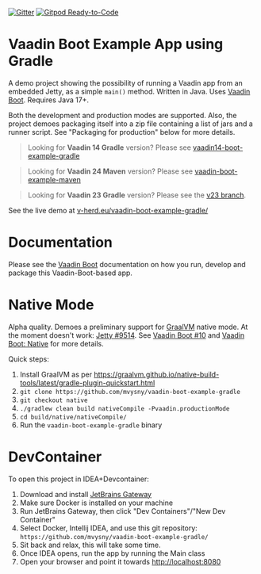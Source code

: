 [![Gitter](https://badges.gitter.im/Join%20Chat.svg)](https://gitter.im/vaadin-flow/Lobby#?utm_source=badge&utm_medium=badge&utm_campaign=pr-badge)
[![Gitpod Ready-to-Code](https://img.shields.io/badge/Gitpod-Ready--to--Code-blue?logo=gitpod)](https://gitpod.io/#https://github.com/mvysny/vaadin-boot-example-gradle)

# Vaadin Boot Example App using Gradle

A demo project showing the possibility of running a Vaadin app from an
embedded Jetty, as a simple `main()` method. Written in Java.
Uses [Vaadin Boot](https://github.com/mvysny/vaadin-boot). Requires Java 17+.

Both the development and production modes are supported. Also, the project
demoes packaging itself into a zip file containing
a list of jars and a runner script. See "Packaging for production" below
for more details.

> Looking for **Vaadin 14 Gradle** version? Please see [vaadin14-boot-example-gradle](https://github.com/mvysny/vaadin14-boot-example-gradle)

> Looking for **Vaadin 24 Maven** version? Please see [vaadin-boot-example-maven](https://github.com/mvysny/vaadin-boot-example-maven)

> Looking for **Vaadin 23 Gradle** version? Please see the [v23 branch](../../tree/v23).

See the live demo at [v-herd.eu/vaadin-boot-example-gradle/](https://v-herd.eu/vaadin-boot-example-gradle/)

# Documentation

Please see the [Vaadin Boot](https://github.com/mvysny/vaadin-boot#preparing-environment) documentation
on how you run, develop and package this Vaadin-Boot-based app.

# Native Mode

Alpha quality. Demoes a preliminary support for [GraalVM](https://www.graalvm.org/) native mode.
At the moment doesn't work: [Jetty #9514](https://github.com/eclipse/jetty.project/issues/9514).
See [Vaadin Boot #10](https://github.com/mvysny/vaadin-boot/issues/10) and [Vaadin Boot: Native](https://github.com/mvysny/vaadin-boot#native)
for more details.

Quick steps:

1. Install GraalVM as per https://graalvm.github.io/native-build-tools/latest/gradle-plugin-quickstart.html
2. `git clone https://github.com/mvysny/vaadin-boot-example-gradle`
3. `git checkout native`
4. `./gradlew clean build nativeCompile -Pvaadin.productionMode`
5. `cd build/native/nativeCompile/`
6. Run the `vaadin-boot-example-gradle` binary

# DevContainer

To open this project in IDEA+Devcontainer:

1. Download and install [JetBrains Gateway](https://www.jetbrains.com/remote-development/gateway/)
2. Make sure Docker is installed on your machine
3. Run JetBrains Gateway, then click "Dev Containers"/"New Dev Container"
4. Select Docker, Intellij IDEA, and use this git repository: `https://github.com/mvysny/vaadin-boot-example-gradle/`
5. Sit back and relax, this will take some time.
6. Once IDEA opens, run the app by running the Main class
7. Open your browser and point it towards [http://localhost:8080](http://localhost:8080)

